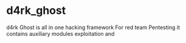 # d4rk_ghost
d4rk Ghost is all in one hacking framework For red team Pentesting it contains auxiliary modules exploitation  and 
